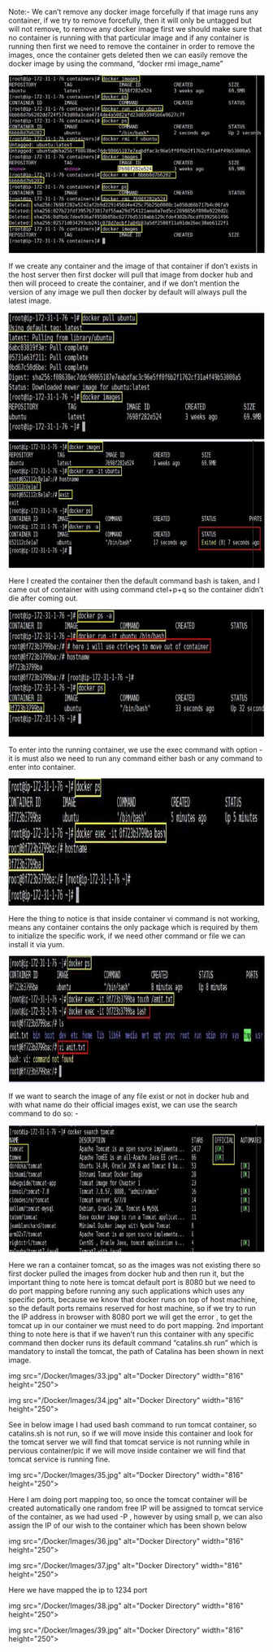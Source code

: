 
Note:- We can’t remove any docker image forcefully if that image runs any container, if we try to remove forcefully, then it will only be untagged but will not remove, to remove any docker image first we should make sure that no container is running with that particular image and if any container is running then first we need to remove the container in order to remove the images, once the container gets deleted then we can easily remove the docker image by using the command, “docker rmi image_name”

<img src="/Docker/Images/26.jpg" alt="Docker Directory" width="816" height="350">

If we create any container and the image of that container if don’t exists in the host server then first docker will pull that image from docker hub and then will proceed to create the container, and if we don’t mention the version of any image we pull then docker by default will always pull the latest image.

<img src="/Docker/Images/27.jpg" alt="Docker Directory" width="816" height="250">

<img src="/Docker/Images/28.jpg" alt="Docker Directory" width="816" height="250">

Here I created the container then the default command bash is taken, and I came out of container with using command ctel+p+q so the container didn’t die after coming out.

<img src="/Docker/Images/29.jpg" alt="Docker Directory" width="816" height="250">

To enter into the running container, we use the exec command with option -it is must also we need to run any command either bash or any command to enter into container.


<img src="/Docker/Images/30.jpg" alt="Docker Directory" width="816" height="250">


Here the thing to notice is that inside container vi command is not working, means any container contains the only package which is required by them to initialize the specific work, if we need other command or file we can install it via yum.

<img src="/Docker/Images/31.jpg" alt="Docker Directory" width="816" height="250">

If we want to search the image of any file exist or not in docker hub and with what name do their official images exist, we can use the search command to do so: -

<img src="/Docker/Images/32.jpg" alt="Docker Directory" width="816" height="250">

Here we ran a container tomcat, so as the images was not existing there so first docker pulled the images from docker hub and then run it, but the important thing to note here is tomcat default port is 8080 but we need to do port mapping before running any such applications which uses any specific ports, because we know that docker runs on top of host machine, so the default ports remains reserved for host machine, so if we try to run the IP address in browser with 8080 port we will get the error , to get the tomcat up in our container we must need to do port mapping.
2nd important thing to note here is that if we haven’t run this container with any specific command then docker runs its default command “catalins.sh run” which is mandatory to install the tomcat, the path of Catalina has been shown in next image.

img src="/Docker/Images/33.jpg" alt="Docker Directory" width="816" height="250">

img src="/Docker/Images/34.jpg" alt="Docker Directory" width="816" height="250">

See in below image I had used bash command to run tomcat container, so catalins.sh is not run, so if we will move inside this container and look for the tomcat server we will find that tomcat service is not running while in pervious container/pic if we will move inside container we will find that tomcat service is running fine.


img src="/Docker/Images/35.jpg" alt="Docker Directory" width="816" height="250">

Here I am doing port mapping too, so once the tomcat container will be created automatically one random free IP will be assigned to tomcat service of the container, as we had used -P , however by using small p, we can also assign the IP of our wish to the container which has been shown below

img src="/Docker/Images/36.jpg" alt="Docker Directory" width="816" height="250">


img src="/Docker/Images/37.jpg" alt="Docker Directory" width="816" height="250">

Here we have mapped the ip to 1234 port

img src="/Docker/Images/38.jpg" alt="Docker Directory" width="816" height="250">

img src="/Docker/Images/39.jpg" alt="Docker Directory" width="816" height="250">
